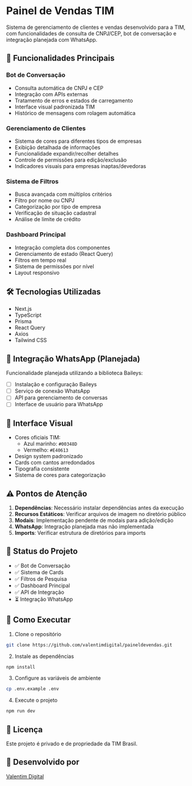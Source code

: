# Painel de Vendas TIM

Sistema de gerenciamento de clientes e vendas desenvolvido para a TIM, com funcionalidades de consulta de CNPJ/CEP, bot de conversação e integração planejada com WhatsApp.

## 🚀 Funcionalidades Principais

### Bot de Conversação
- Consulta automática de CNPJ e CEP
- Integração com APIs externas
- Tratamento de erros e estados de carregamento
- Interface visual padronizada TIM
- Histórico de mensagens com rolagem automática

### Gerenciamento de Clientes
- Sistema de cores para diferentes tipos de empresas
- Exibição detalhada de informações
- Funcionalidade expandir/recolher detalhes
- Controle de permissões para edição/exclusão
- Indicadores visuais para empresas inaptas/devedoras

### Sistema de Filtros
- Busca avançada com múltiplos critérios
- Filtro por nome ou CNPJ
- Categorização por tipo de empresa
- Verificação de situação cadastral
- Análise de limite de crédito

### Dashboard Principal
- Integração completa dos componentes
- Gerenciamento de estado (React Query)
- Filtros em tempo real
- Sistema de permissões por nível
- Layout responsivo

## 🛠️ Tecnologias Utilizadas

- Next.js
- TypeScript
- Prisma
- React Query
- Axios
- Tailwind CSS

## 📱 Integração WhatsApp (Planejada)

Funcionalidade planejada utilizando a biblioteca Baileys:
- [ ] Instalação e configuração Baileys
- [ ] Serviço de conexão WhatsApp
- [ ] API para gerenciamento de conversas
- [ ] Interface de usuário para WhatsApp

## 🎨 Interface Visual

- Cores oficiais TIM:
  - Azul marinho: `#00348D`
  - Vermelho: `#E40613`
- Design system padronizado
- Cards com cantos arredondados
- Tipografia consistente
- Sistema de cores para categorização

## ⚠️ Pontos de Atenção

1. **Dependências**: Necessário instalar dependências antes da execução
2. **Recursos Estáticos**: Verificar arquivos de imagem no diretório público
3. **Modais**: Implementação pendente de modais para adição/edição
4. **WhatsApp**: Integração planejada mas não implementada
5. **Imports**: Verificar estrutura de diretórios para imports

## 🚦 Status do Projeto

- ✅ Bot de Conversação
- ✅ Sistema de Cards
- ✅ Filtros de Pesquisa
- ✅ Dashboard Principal
- ✅ API de Integração
- ⏳ Integração WhatsApp

## 🔧 Como Executar

1. Clone o repositório
```bash
git clone https://github.com/valentimdigital/paineldevendas.git
```

2. Instale as dependências
```bash
npm install
```

3. Configure as variáveis de ambiente
```bash
cp .env.example .env
```

4. Execute o projeto
```bash
npm run dev
```

## 📄 Licença

Este projeto é privado e de propriedade da TIM Brasil.

## 👥 Desenvolvido por

[Valentim Digital](https://github.com/valentimdigital) 